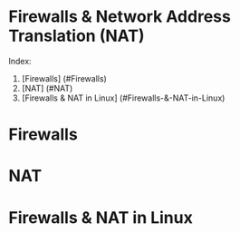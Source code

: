 # Firewalls & Network Address Translation (NAT)

Index:

1. [Firewalls] (#Firewalls)
2. [NAT] (#NAT)
3. [Firewalls & NAT in Linux] (#Firewalls-&-NAT-in-Linux)

# Firewalls





# NAT






# Firewalls & NAT in Linux